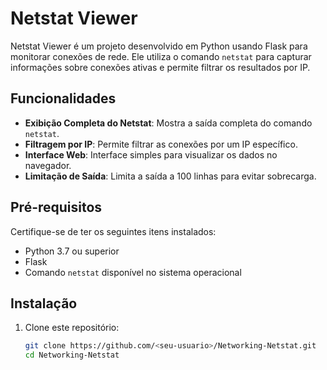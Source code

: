 # Netstat Viewer

Netstat Viewer é um projeto desenvolvido em Python usando Flask para monitorar conexões de rede. Ele utiliza o comando `netstat` para capturar informações sobre conexões ativas e permite filtrar os resultados por IP.

## Funcionalidades

- **Exibição Completa do Netstat**: Mostra a saída completa do comando `netstat`.
- **Filtragem por IP**: Permite filtrar as conexões por um IP específico.
- **Interface Web**: Interface simples para visualizar os dados no navegador.
- **Limitação de Saída**: Limita a saída a 100 linhas para evitar sobrecarga.

## Pré-requisitos

Certifique-se de ter os seguintes itens instalados:

- Python 3.7 ou superior
- Flask
- Comando `netstat` disponível no sistema operacional

## Instalação

1. Clone este repositório:
   ```bash
   git clone https://github.com/<seu-usuario>/Networking-Netstat.git
   cd Networking-Netstat
